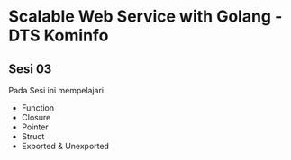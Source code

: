 # Scalable Web Service with Golang - DTS Kominfo

## Sesi 03

Pada Sesi ini mempelajari 
- Function
- Closure
- Pointer
- Struct
- Exported & Unexported